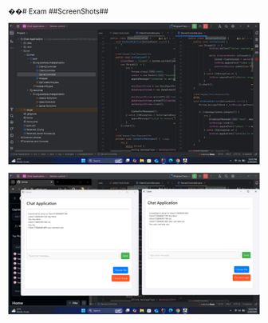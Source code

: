 ��#   E x a m 
 ##ScreenShots##

![image alt](https://github.com/harshana47/Exam/blob/03dde7594c42a65ffa41707d911015918c7107e7/exam_code.png)

![image alt](https://github.com/harshana47/Exam/blob/03dde7594c42a65ffa41707d911015918c7107e7/exam2.png)


